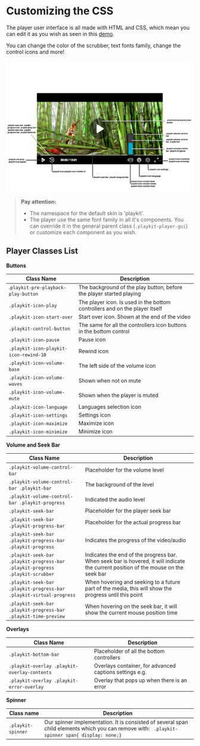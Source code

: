 # Customizing the CSS
The player user interface is all made with HTML and CSS, which mean you can edit it as you wish as seen in this [demo](https://codepen.io/presentation_k/pen/XVQEXZ?editors=1100).

You can change the color of the scrubber, text fonts family, change the control icons and more!

![Here is some of the classes you can override](./images/cssOverride-nocopy.png)





> **Pay attention:**
> - The namespace for the default skin is 'playkit'.
> - The player use the same font family in all it's components. You can override it in the general parent class (`.playkit-player-gui`) or customize each component as you wish.


## Player Classes List

**Buttons**

|Class Name| Description |
|--|--|
| .`playkit-pre-playback-play-button` | The background of the play button, before the player started playing |
| `.playkit-icon-play` | The player icon. Is used in the bottom controllers and on the player itself |
|`.playkit-icon-start-over`| Start over icon. Shown at the end of the video|
| `.playkit-control-button` | The same for all the controllers icon buttons in the bottom control |
| `.playkit-icon-pause` | Pause icon |
| `.playkit-icon-playkit-icon-rewind-10` |Rewind icon  |
| `.playkit-icon-volume-base`| The left side of the volume icon |
| `.playkit-icon-volume-waves` | Shown when not on mute |
| `.playkit-icon-volume-mute` | Shown when the player is muted |
| `.playkit-icon-language` | Languages selection icon |
| `.playkit-icon-settings` | Settings icon |
|`.playkit-icon-maximize`  | Maximize icon |
| `.playkit-icon-minimize` | Minimize icon |


**Volume and Seek Bar**

| Class Name | Description |
|--|--|
| `.playkit-volume-control-bar` | Placeholder for the volume level |
| `.playkit-volume-control-bar .playkit-bar` | The background of the level |
| `.playkit-volume-control-bar .playkit-progress` | Indicated the audio level |
| `.playkit-seek-bar` | Placeholder for the player seek bar |
| `.playkit-seek-bar .playkit-progress-bar` | Placeholder for the actual progress bar |
| `.playkit-seek-bar .playkit-progress-bar .playkit-progress` | Indicates the progress of the video/audio |
| `.playkit-seek-bar .playkit-progress-bar .playkit-progress .playkit-scrubber` | Indicates the end of the progress bar. When seek bar is hovered, it will indicate the current position of the mouse on the seek bar |
| `.playkit-seek-bar .playkit-progress-bar .playkit-virtual-progress` | When hovering and seeking to a future part of the media, this will show the progress until this point |
| `.playkit-seek-bar .playkit-progress-bar .playkit-time-preview` | When hovering on the seek bar, it will show the current mouse position time |

**Overlays**

| Class Name | Description |
|--|--|
|`.playkit-bottom-bar`| Placeholder of all the bottom controllers|
|`.playkit-overlay .playkit-overlay-contents`| Overlays container, for advanced captions settings e.g. |
|`.playkit-overlay .playkit-error-overlay`| Overlay that pops up when there is an error|

**Spinner**

|Class name| Description |
|--|--|
|`.playkit-spinner`| Our spinner implementation. It is consisted of several span child elements which you can remove with: ` .playkit-spinner span{ display: none;}` |
